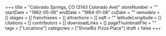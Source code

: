 +++
title = "Colorado Springs, CO (3143 Colorado Ave)"
storeNumber = ""
startDate = "1982-05-06"
endDate = "1984-01-08"
cuDate = ""
remodels = []
stages = []
franchisees = []
attractions = []
sqft = ""
latitudeLongitude = []
citations = []
contributors = []
downloadLinks = []
pageThumbnailFile = ""
tags = ["Locations"]
categories = ["ShowBiz Pizza Place"]
draft = false
+++
